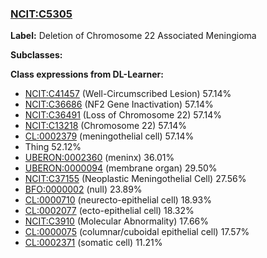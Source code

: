 
### [NCIT:C5305](http://purl.obolibrary.org/obo/NCIT_C5305)
**Label:** Deletion of Chromosome 22 Associated Meningioma

**Subclasses:** 

**Class expressions from DL-Learner:**

- [NCIT:C41457](http://purl.obolibrary.org/obo/NCIT_C41457) (Well-Circumscribed Lesion) 57.14%
- [NCIT:C36686](http://purl.obolibrary.org/obo/NCIT_C36686) (NF2 Gene Inactivation) 57.14%
- [NCIT:C36491](http://purl.obolibrary.org/obo/NCIT_C36491) (Loss of Chromosome 22) 57.14%
- [NCIT:C13218](http://purl.obolibrary.org/obo/NCIT_C13218) (Chromosome 22) 57.14%
- [CL:0002379](http://purl.obolibrary.org/obo/CL_0002379) (meningothelial cell) 57.14%
- Thing 52.12%
- [UBERON:0002360](http://purl.obolibrary.org/obo/UBERON_0002360) (meninx) 36.01%
- [UBERON:0000094](http://purl.obolibrary.org/obo/UBERON_0000094) (membrane organ) 29.50%
- [NCIT:C37155](http://purl.obolibrary.org/obo/NCIT_C37155) (Neoplastic Meningothelial Cell) 27.56%
- [BFO:0000002](http://purl.obolibrary.org/obo/BFO_0000002) (null) 23.89%
- [CL:0000710](http://purl.obolibrary.org/obo/CL_0000710) (neurecto-epithelial cell) 18.93%
- [CL:0002077](http://purl.obolibrary.org/obo/CL_0002077) (ecto-epithelial cell) 18.32%
- [NCIT:C3910](http://purl.obolibrary.org/obo/NCIT_C3910) (Molecular Abnormality) 17.66%
- [CL:0000075](http://purl.obolibrary.org/obo/CL_0000075) (columnar/cuboidal epithelial cell) 17.57%
- [CL:0002371](http://purl.obolibrary.org/obo/CL_0002371) (somatic cell) 11.21%


